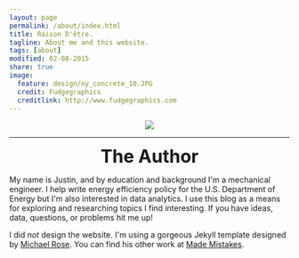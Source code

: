 ```yaml
---
layout: page
permalink: /about/index.html
title: Raison D'être.
tagline: About me and this website.
tags: [about]
modified: 02-08-2015
share: true
image:
  feature: design/ny_concrete_10.JPG
  credit: Fudgegraphics
  creditlink: http://www.fudgegraphics.com
---
```


<center>
<figure>
  <a href='{{ site.url }}/images/design/Definitions.jpg'><img src='{{ site.url }}/images/design/Definitions.jpg'></a>
</figure>
</center>

---

<center>
<font size="6"><b>The Author</b></font>
</center>

My name is Justin, and by education and background I'm a mechanical engineer.  I help write energy efficiency policy for the U.S. Department of Energy but I'm also interested in data analytics.  I use this blog as a means for exploring and researching topics I find interesting.  If you have ideas, data, questions, or problems hit me up!

I did *not* design the website.  I'm using a gorgeous Jekyll template designed by <a href='https://twitter.com/mmistakes'>Michael Rose</a>.  You can find his other work at <a href='http://www.mademistakes.com'>Made Mistakes</a>.

[^2]: Fancy avatars provided by [Brandon Mathis](http://brandonmathis.com/projects/fancy-avatars/demo/) under a [Creative Commons Attribution 3.0 License](http://creativecommons.org/licenses/by/3.0/).